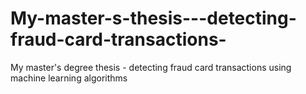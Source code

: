 # My-master-s-thesis---detecting-fraud-card-transactions-
My master's degree thesis - detecting fraud card transactions using machine learning algorithms 
